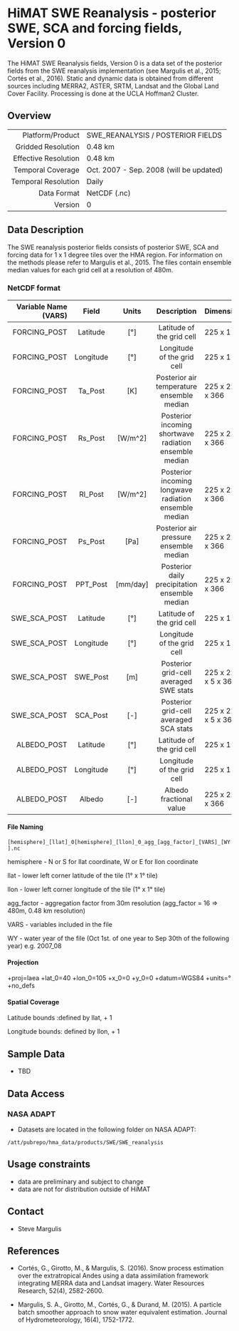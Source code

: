 # HiMAT SWE Reanalysis - posterior SWE, SCA and forcing fields, Version 0

The HiMAT SWE Reanalysis fields, Version 0 is a data set of the posterior fields from the SWE reanalysis implementation (see Margulis et al., 2015; Cortés et al., 2016). Static and dynamic data is obtained from different sources including MERRA2, ASTER, SRTM, Landsat and the Global Land Cover Facility. Processing is done at the UCLA Hoffman2 Cluster.

## Overview

| | |
|---:|:---- |
| Platform/Product | SWE_REANALYSIS / POSTERIOR FIELDS |
| Gridded Resolution | 0.48 km|
| Effective Resolution| 0.48 km |
| Temporal Coverage | Oct. 2007 - Sep. 2008 (will be updated)|
| Temporal Resolution | Daily |
| Data Format | NetCDF (.nc) |
| Version | 0 |

## Data Description

The SWE reanalysis posterior fields consists of posterior SWE, SCA and forcing data for 1 x 1 degree tiles over the HMA region. For information on the methods please refer to Margulis et al., 2015. The files contain ensemble median values for each grid cell at a resolution of 480m.

### NetCDF format

|Variable Name (VARS)| Field | Units | Description | Dimension | Data Type | NoData |
|---------: | :----------: | :---: | :---------------------------------------------: | :----------------- | :-----------: |:-----:|
| FORCING_POST | Latitude | [°] | Latitude of the grid cell| 225 x 1| double | N/A |
| FORCING_POST | Longitude | [°] | Longitude of the grid cell | 225 x 1 | double | N/A |
| FORCING_POST | Ta_Post | [K] | Posterior air temperature ensemble median| 225 x 225 x 366 | 16-bit integer| -9999 |
| FORCING_POST | Rs_Post | [W/m^2] |Posterior incoming shortwave radiation ensemble median| 225 x 225 x 366 | 16-bit integer| -9999 |
| FORCING_POST | Rl_Post | [W/m^2] |Posterior incoming longwave radiation ensemble median| 225 x 225 x 366 | 16-bit integer| -9999 |
| FORCING_POST | Ps_Post | [Pa] |Posterior air pressure ensemble median| 225 x 225 x 366| 16-bit integer| -9999 |
| FORCING_POST | PPT_Post | [mm/day] |Posterior daily precipitation ensemble median| 225 x 225 x 366 | 16-bit integer| -9999 |
| SWE_SCA_POST | Latitude| [°] | Latitude of the grid cell| 225 x 1 | double | N/A |
| SWE_SCA_POST | Longitude | [°] | Longitude of the grid cell| 225 x 1 | double | N/A |
| SWE_SCA_POST | SWE_Post | [m] | Posterior grid-cell averaged SWE stats| 225 x 225 x 5 x 366| Double| -9999 |
| SWE_SCA_POST | SCA_Post | [-] | Posterior grid-cell averaged SCA stats| 225 x 225 x 5 x 366 | Double| -9999 |
| ALBEDO_POST | Latitude | [°] | Latitude of the grid cell| 225 x 1 | Double | N/A |
| ALBEDO_POST | Longitude | [°] | Longitude of the grid cell| 225 x 1 | double | N/A |
| ALBEDO_POST | Albedo | [-] |Albedo fractional value| 225 x 225 x 366 | Double | -9999 |

#### File Naming

```[hemisphere]_[llat]_0[hemisphere]_[llon]_0_agg_[agg_factor]_[VARS]_[WY].nc```

hemisphere - N or S for llat coordinate, W or E for llon coordinate

llat - lower left corner latitude of the tile (1° x 1° tile)

llon - lower left corner longitude of the tile (1° x 1° tile)

agg_factor - aggregation factor from 30m resolution (agg_factor = 16 => 480m, 0.48 km resolution)

VARS - variables included in the file

WY - water year of the file (Oct 1st. of one year to Sep 30th of the following year) e.g. 2007_08

#### Projection

+proj=laea +lat_0=40 +lon_0=105 +x_0=0 +y_0=0 +datum=WGS84 +units=° +no_defs

#### Spatial Coverage

Latitude bounds :defined by llat, + 1

Longitude bounds: defined by llon, + 1

## Sample Data

* TBD

## Data Access

### NASA ADAPT
* Datasets are located in the following folder on NASA ADAPT:

```
/att/pubrepo/hma_data/products/SWE/SWE_reanalysis
```

## Usage constraints

* data are preliminary and subject to change
* data are not for distribution outside of HiMAT

## Contact

* Steve Margulis

## References

* Cortés, G., Girotto, M., & Margulis, S. (2016). Snow process estimation over the extratropical Andes using a data assimilation framework integrating MERRA data and Landsat imagery. Water Resources Research, 52(4), 2582-2600.

* Margulis, S. A., Girotto, M., Cortés, G., & Durand, M. (2015). A particle batch smoother approach to snow water equivalent estimation. Journal of Hydrometeorology, 16(4), 1752-1772.